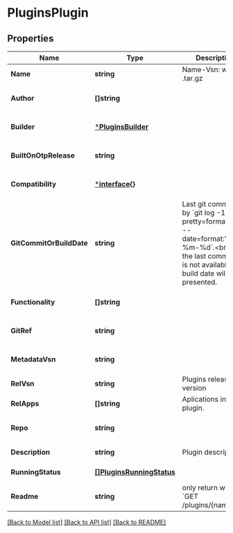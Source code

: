 # PluginsPlugin

## Properties
Name | Type | Description | Notes
------------ | ------------- | ------------- | -------------
**Name** | **string** | Name-Vsn: without .tar.gz | [default to null]
**Author** | **[]string** |  | [optional] [default to null]
**Builder** | [***PluginsBuilder**](plugins.builder.md) |  | [optional] [default to null]
**BuiltOnOtpRelease** | **string** |  | [optional] [default to null]
**Compatibility** | [***interface{}**](interface{}.md) |  | [optional] [default to null]
**GitCommitOrBuildDate** | **string** | Last git commit date by &#x60;git log -1 --pretty&#x3D;format:&#x27;%cd&#x27; --date&#x3D;format:&#x27;%Y-%m-%d&#x60;.&lt;br/&gt; If the last commit date is not available, the build date will be presented. | [optional] [default to null]
**Functionality** | **[]string** |  | [optional] [default to null]
**GitRef** | **string** |  | [optional] [default to null]
**MetadataVsn** | **string** |  | [optional] [default to null]
**RelVsn** | **string** | Plugins release version | [default to null]
**RelApps** | **[]string** | Aplications in plugin. | [default to null]
**Repo** | **string** |  | [optional] [default to null]
**Description** | **string** | Plugin description. | [default to null]
**RunningStatus** | [**[]PluginsRunningStatus**](plugins.running_status.md) |  | [default to null]
**Readme** | **string** | only return when &#x60;GET /plugins/{name}&#x60;. | [optional] [default to null]

[[Back to Model list]](../README.md#documentation-for-models) [[Back to API list]](../README.md#documentation-for-api-endpoints) [[Back to README]](../README.md)

